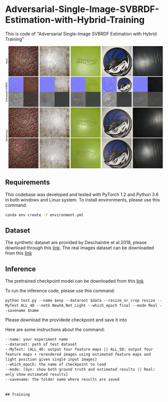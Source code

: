 # Adversarial-Single-Image-SVBRDF-Estimation-with-Hybrid-Training
This is code of "Adversarial Single-Image SVBRDF Estimation with Hybrid Training"

<img src='./misc/representation.jpg'>

## Requirements
This codebase was developed and tested with PyTorch 1.2 and Python 3.6 in both windows and Linux system.
To install environments, please use this command:

```bash
conda env create -f environment.yml
```

## Dataset 

The synthetic dataset are provided by Deschaintre et al.2018, please download through this [link](https://repo-sam.inria.fr/fungraph/deep-materials/).
The real images dataset can be downloaded from this [link]()

## Inference

The pretrained checkpoint model can be downloaded from this [link]()

To run the inference code, please use this command:

```
python test.py --name $exp --dataroot $data --resize_or_crop resize --MyTest ALL_4D --netG NewVA_Net_Light --which_epoch final --mode Real --savename $name
```
Please download the providede checkpoint and save it into 


Here are some instructions about the command:

```
--name: your experiment name
--dataroot: path of test dataset
--MyTest: [ALL_4D: output four feature maps || ALL_5D: output four feature maps + rerendered images using estimated feature maps and light position given single input images]
--which_epoch: the name of checkpoint to load
--mode: [Syn: show both ground truth and estimated results || Real: only show estimated results]
--savename: the folder name where results are saved


## Training